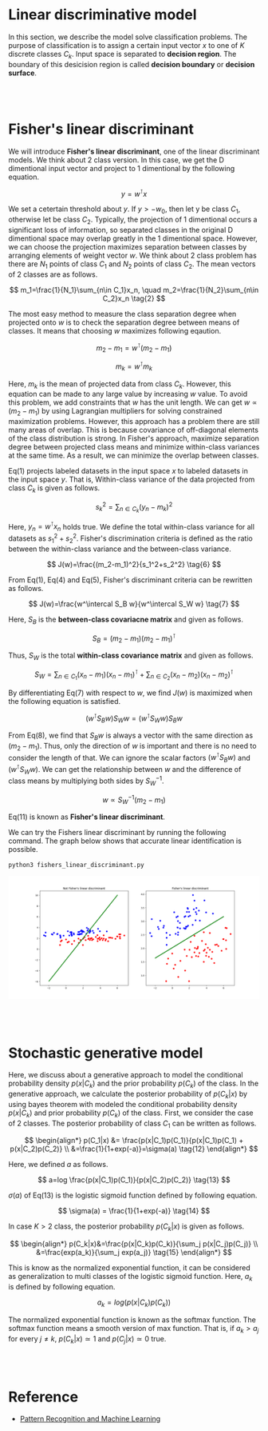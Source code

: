 # Linear discriminative model
In this section, we describe the model solve classification problems. The purpose of classification is to assign a certain input vector $x$ to one of $K$ discrete classes $C_k$. Input space is separated to **decision region**. The boundary of this desicision region is called **decision boundary** or **decision surface**.

<br></br>

# Fisher's linear discriminant
We will introduce **Fisher's linear discriminant**, one of the linear discriminant models. We think about 2 class version. In this case, we get the D dimentional input vector and project to 1 dimentional by the following equation.

$$
y=w^\intercal x \tag{1}
$$

We set a cetertain threshold about $y$. If $y>-w_0$, then let y be class $C_1$, otherwise let be class $C_2$. Typically, the projection of 1 dimentional occurs a significant loss of information, so separated classes in the original D dimentional space may overlap greatly in the 1 dimentional space. However, we can choose the projection maximizes separation between classes by arranging elements of weight vector $w$. We think about 2 class problem has there are $N_1$ points of class $C_1$ and $N_2$ points of class $C_2$. The mean vectors of 2 classes are as follows.

$$
m_1=\frac{1}{N_1}\sum_{n\in C_1}x_n, \quad m_2=\frac{1}{N_2}\sum_{n\in C_2}x_n \tag{2}
$$

The most easy method to measure the class separation degree when projected onto $w$ is to check the separation degree between means of classes. It means that choosing $w$ maximizes following eqaution.

$$
m_2-m_1=w^\intercal(m_2-m_1) \tag{3}
$$

$$
m_k=w^\intercal m_k \tag{4}
$$

Here, $m_k$ is the mean of projected data from class $C_k$. However, this equation can be made to any large value by increasing $w$ value. To avoid this problem, we add constraints that $w$ has the unit length. We can get $w\propto (m_2-m_1)$ by using Lagrangian multipliers for solving constrained maximization problems. However, this approach has a problem there are still many areas of overlap. This is because covariance of off-diagonal elements of the class distribution is strong. In Fisher's approach, maximize separation degree between projected class means and minimize within-class variances at the same time. As a result, we can minimize the overlap between classes.

Eq(1) projects labeled datasets in the input space $x$ to labeled datasets in the input space $y$. That is, Within-class variance of the data projected from class $C_k$ is given as follows.

$$
s_k^2=\sum_{n\in C_k}(y_n-m_k)^2 \tag{5}
$$

Here, $y_n=w^\intercal x_n$ holds true. We define the total within-class variance for all datasets as $s_1^2+s_2^2$. Fisher's discrimination criteria is defined as the ratio between the within-class variance and the between-class variance.

$$
J(w)=\frac{(m_2-m_1)^2}{s_1^2+s_2^2} \tag{6}
$$

From Eq(1), Eq(4) and Eq(5), Fisher's discriminant criteria can be rewritten as follows.

$$
J(w)=\frac{w^\intercal S_B w}{w^\intercal S_W w} \tag{7}
$$

Here, $S_B$ is the **between-class covariacne matrix** and given as follows.

$$
S_B=(m_2-m_1)(m_2-m_1)^\intercal \tag{8}
$$

Thus, $S_W$ is the total **within-class covariance matrix** and given as follows.

$$
S_W=\sum_{n\in C_1}(x_n - m_1)(x_n - m_1)^\intercal + \sum_{n\in C_2}(x_n - m_2)(x_n - m_2)^\intercal \tag{9}
$$

By differentiating Eq(7) with respect to $w$, we find $J(w)$ is maximized when the following equation is satisfied.

$$
(w^\intercal S_B w)S_W w = (w^\intercal S_W w)S_B w \tag{10}
$$

From Eq(8), we find that $S_B w$ is always a vector with the same direction as $(m_2-m_1)$. Thus, only the direction of $w$ is important and there is no need to consider the length of that. We can ignore the scalar factors $(w^\intercal S_B w)$ and $(w^\intercal S_W w)$. We can get the relationship between $w$ and the difference of class means by multiplying both sides by $S_W^{-1}$.

$$
w\propto S_W^{-1}(m_2-m_1) \tag{11}
$$

Eq(11) is known as **Fisher's linear discriminant**.

We can try the Fishers linear discriminant by running the following command. The graph below shows that accurate linear identification is possible.

```bash
python3 fishers_linear_discriminant.py
```

<img src="images/fisher.png" width='800'>

<br></br>

# Stochastic generative model
Here, we discuss about a generative approach to model the conditional probability density $p(x|C_k)$ and the prior probability $p(C_k)$ of the class. In the generative approach, we calculate the posterior probability of $p(C_k|x)$ by using bayes theorem with modeled the conditional probability density $p(x|C_k)$ and prior probability $p(C_k)$ of the class. First, we consider the case of 2 classes. The posterior probability of class $C_1$ can be written as follows.

$$
\begin{align*}
p(C_1|x) &= \frac{p(x|C_1)p(C_1)}{p(x|C_1)p(C_1) + p(x|C_2)p(C_2)} \\
&=\frac{1}{1+exp(-a)}=\sigma(a) \tag{12}
\end{align*}
$$

Here, we defined $a$ as follows.

$$
a=log \frac{p(x|C_1)p(C_1)}{p(x|C_2)p(C_2)} \tag{13}
$$

$\sigma(a)$ of Eq(13) is the logistic sigmoid function defined by following equation.

$$
\sigma(a) = \frac{1}{1+exp(-a)} \tag{14}
$$

In case $K > 2$ class, the posterior probability $p(C_k|x)$ is given as follows.

$$
\begin{align*}
p(C_k|x)&=\frac{p(x|C_k)p(C_k)}{\sum_j p(x|C_j)p(C_j)} \\
&=\frac{exp(a_k)}{\sum_j exp(a_j)} \tag{15}
\end{align*}
$$

This is know as the normalized exponential function, it can be considered as generalization to multi classes of the logistic sigmoid function. Here, $a_k$ is defined by following equation.

$$
a_k=log(p(x|C_k)p(C_k)) \tag{16}
$$

The normalized exponential function is known as the softmax function. The softmax function means a smooth version of max function. That is, if $a_k>a_j$ for every $j \neq k$, $p(C_k|x)\simeq 1$ and $p(C_j|x)\simeq 0$ true.

<br></br>

# Reference
- [Pattern Recognition and Machine Learning](https://www.microsoft.com/en-us/research/uploads/prod/2006/01/Bishop-Pattern-Recognition-and-Machine-Learning-2006.pdf)
